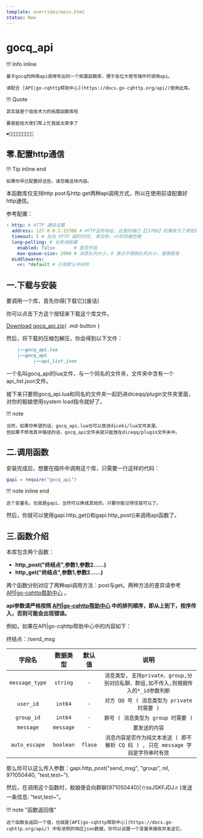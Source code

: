 ```yaml
---
template: overrides/main.html
status: New
---
```

# gocq_api

!!! Info inline

    基于gocq的网络api调用写出的一个拓展函数库，便于各位大佬写插件时调用api。
    
    请配合 [API|go-cqhttp帮助中心](https://docs.go-cqhttp.org/api/)使用此库。

!!! Quote

    其实就是个低技术力的拓展函数库啦
    
    要是能给大佬们帮上忙我就太荣幸了
    
    ❤️🧡💛💚💙💜🖤🤎🤍💝


## 零.配置http通信

!!! Tip inline end

    如果你早已配置好这些，请忽略这块内容。
    

本函数库仅支持http post与http get两种api调用方式，所以在使用前请配置好http通信。
    
参考配置：
    
``` yml
- http: # HTTP 通信设置
  address: 127.0.0.1:15700 # HTTP监听地址，这里的端口【15700】如果改为了其他的，需在gocq_api.lua中同步改动http_port的值
  timeout: 5 # 反向 HTTP 超时时间, 单位秒，<5时将被忽略
  long-polling: # 长轮询拓展
    enabled: false       # 是否开启
    max-queue-size: 2000 # 消息队列大小，0 表示不限制队列大小，谨慎使用
  middlewares:
    <<: *default # 引用默认中间件
```

## 一.下载与安装

要调用一个库，首先你得[下载它]{废话}

你可以点击下方这个按钮来下载这个库文件。

[Download gocq_api.zip](https://ssjskfjdj.netlify.app/download/scripts/gocq_api.zip){ .md-button }

然后，将下载的压缩包解压，你会得到以下文件：

``` md
    |——gocq_api.lua
    |——gocq_api
          |——api_list.json
```

一个名叫gocq_api的lua文件，与一个同名的文件夹，文件夹中含有一个api_list.json文件。

接下来只要把gocq_api.lua和同名的文件夹一起扔进diceqq/plugin文件夹里面，对你的骰娘使用system load指令就好了。

!!! note 

    当然，如果你希望的话，gocq_api.lua也可以放进diceki/lua文件夹里。
    但如果不修改其中路径的话，gocq_api文件夹就只能放在diceqq/plugin文件夹中。

## 二.调用函数

安装完成后，想要在插件中调用这个库，只需要一行这样的代码：

```lua
gapi = require("gocq_api")
```

!!! note inline end

    这个变量名，也就是gapi，当然可以换成其他的，只要你能记得住就可以了。

然后，你就可以使用gapi.http_get()和gapi.http_post()来调用api函数了。

## 三.函数介绍

本库包含两个函数：

- **http_post("终结点",参数1,参数2......)**
- **http_get("终结点",参数1,参数2......)**

两个函数分别对应了两种api调用方法：post与get。两种方法的差异请参考 [API|go-cqhttp帮助中心](https://docs.go-cqhttp.org/api/) 。

**api参数请严格按照 [API|go-cqhttp帮助中心](https://docs.go-cqhttp.org/api/) 中的排列顺序，即从上到下，按序传入，否则可能会出现错误。**

例如，如果在API|go-cqhttp帮助中心中的内容如下：


终结点：/send_msg



| 字段名         | 数据类型| 默认值  | 说明                                                                             |
| :------------: | :-----: | :-----: | :------------------------------------------------------------------------------: |
| `message_type` | `string`| `-`     |`消息类型, 支持private、group,分别对应私聊、群组,如不传入,则根据传入的*_id参数判断` |
| `user_id`      | `int64` | `-`     |`对方 QQ 号 ( 消息类型为 private 时需要 )`                                         |
| `group_id`     | `int64` | `-`     |`群号 ( 消息类型为 group 时需要 )`                                                 |
| `message`      |`message`| `-`     |`要发送的内容`                                                                     |
| `auto_escape`  |`boolean`| `flase` |`消息内容是否作为纯文本发送 ( 即不解析 CQ 码 ) , 只在 message 字段是字符串时有效`   |



那么你可以这么传入参数：gapi.http_post("send_msg", "group", nil, 971050440, "test,test~").

然后，在调用这个函数时，骰娘便会向群聊[971050440]{☃️ssJSKFJDJ♬}发送一条信息: “test,test~”。

!!! note "函数返回值"

    这个函数会返回一个值，也就是[API|go-cqhttp帮助中心](https://docs.go-cqhttp.org/api/) 中有说明的响应json数据，你可以设置一个变量来接收并发送它。

